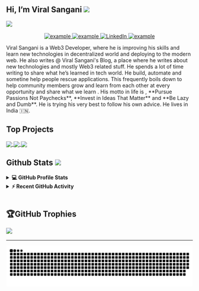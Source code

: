 ## Hi, I’m Viral Sangani <img src = "https://raw.githubusercontent.com/MartinHeinz/MartinHeinz/master/wave.gif" width = 30px> 
<p>
  <a href="https://github.com/DenverCoder1/readme-typing-svg"><img src="https://readme-typing-svg.herokuapp.com?&font=IBM+Plex+Sans&color=abcdef&size=20&lines=Welcome+to+my+GitHub+Profile!;I'm+a+Web3+Developer;I'm+also+a+DevRel+at+Celo+Foundation" /></a>
</p>

<p align ="center">
  <a  href="https://viralsangani.me" target="_blank">
    <img src="https://img.shields.io/badge/My_Website-000000?style=for-the-badge&logo=Microsoft-edge&logoColor=white" alt="example"/>
  </a>	
  <a href="mailto:viral.sangani2011@gmail.com?subject=Feedback%20From%20Github&body=Hello," target="_blank">
    <img src="https://img.shields.io/badge/Gmail-D14836?style=for-the-badge&logo=gmail&logoColor=white" alt="example"/>
  </a>
   <a href="https://www.linkedin.com/in/viral-sangani/" target="_blank">
    <img alt="LinkedIn" src="https://img.shields.io/badge/LinkedIn-0077B5?style=for-the-badge&logo=linkedin&logoColor=white">
  </a>   
 
  </a>  
  <a href="https://twitter.com/viral_sangani_" target="_blank">
      <img src="https://img.shields.io/badge/Twitter-1DA1F2.svg?style=for-the-badge&logo=twitter&logoColor=white" alt="example"/>
    </a>
  </p>


<p >Viral Sangani is a Web3 Developer, where he is improving his skills and learn new technologies in decentralized world and deploying to the modern web. He also writes @ Viral Sangani's Blog, a place where he writes about new technologies and mostly Web3 related stuff. He spends a lot of time writing to share what he’s learned in tech world. He build, automate and sometine help people rescue applications. This frequently boils down to help community members grow and learn from each other at every opportunity and share what we learn . His motto in life is , **Pursue Passions Not Paychecks**, **Invest in Ideas That Matter** and **Be Lazy and Dumb**. He is trying his very best to follow his own advice. He lives in India 🇮🇳.
</p>



## Top Projects

<a href="https://github.com/viral-sangani/blog.viralsangani.me">

  <!-- Change the `github-readme-stats.anuraghazra1.vercel.app` to `github-readme-stats.vercel.app`  -->

  <img align="center" src="https://github-readme-stats.vercel.app/api/pin/?username=viral-sangani&repo=blog.viralsangani.me&theme=tokyonight" />

</a>  

<a href="https://github.com/viral-sangani/flutter_walletconnect">

  <!-- Change the `github-readme-stats.anuraghazra1.vercel.app` to `github-readme-stats.vercel.app`  -->

  <img align="center" src="https://github-readme-stats.anuraghazra1.vercel.app/api/pin/?username=viral-sangani&repo=flutter_walletconnect&theme=tokyonight" />

</a> 


<a href="https://github.com/viral-sangani/Polymarket-clone">

  <!-- Change the `github-readme-stats.anuraghazra1.vercel.app` to `github-readme-stats.vercel.app`  -->

  <img align="center" src="https://github-readme-stats.anuraghazra1.vercel.app/api/pin/?username=viral-sangani&repo=Polymarket-clone&theme=tokyonight" />

</a> 


## Github Stats <img src = "https://i.pinimg.com/originals/65/c4/f4/65c4f452571be1261e9c623f7da488ac.gif" width = 35px>


<details> 
  <summary><b>💻 GitHub Profile Stats</b></summary>
  <br/>
  <p align="center">
    <a href="https://github.com/anuraghazra/github-readme-stats"><img alt="Viral's Github Stats" src="https://github-readme-stats.vercel.app/api?username=viral-sangani&show_icons=true&count_private=true&theme=tokyonight" height="192px"/></a>
<br/>
  &nbsp;
	  <img src="https://github-readme-stats.vercel.app/api/top-langs?username=viral-sangani&show_icons=true&locale=en&layout=compact&theme=tokyonight" alt="viral-sangani" height="192px"/>
  <br/>
  </p>
</details>


<details>
  <summary><b>⚡ Recent GitHub Activity</b></summary>
  <br/>
   <a href="https://github.com/viral-sangani"><img alt="Viral's Activity Graph" src="https://activity-graph.herokuapp.com/graph?username=viral-sangani&custom_title=Ifeanyi's%20Contribution%20Graph&theme=react-dark" /></a>
  <br/>

</details>

<br/>

## 🏆GitHub Trophies
![](https://github-profile-trophy.vercel.app/?username=viral-sangani&theme=tokyonight&no-frame=false&no-bg=false&margin-w=4)



----

<p align="center">
  <img  src="https://raw.githubusercontent.com/Elanza-48/Elanza-48/main/resources/img/github-contribution-grid-snake.svg"
    alt="example" />
</p>

